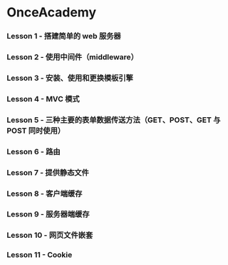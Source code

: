# OnceAcademy
### Lesson 1 - 搭建简单的 web 服务器  
### Lesson 2 - 使用中间件（middleware）
### Lesson 3 - 安装、使用和更换模板引擎    
### Lesson 4 - MVC 模式   
### Lesson 5 - 三种主要的表单数据传送方法（GET、POST、GET 与 POST 同时使用）  
### Lesson 6 - 路由  
### Lesson 7 - 提供静态文件
### Lesson 8 - 客户端缓存  
### Lesson 9 - 服务器端缓存  
### Lesson 10 - 网页文件嵌套   
### Lesson 11 - Cookie 